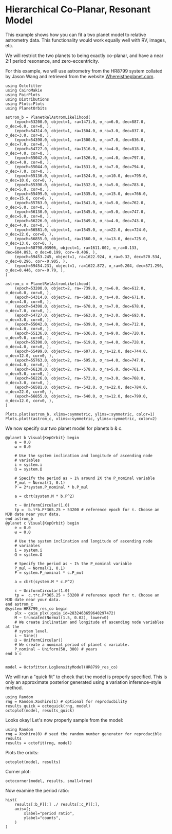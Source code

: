 # Hierarchical Co-Planar, Resonant Model

This example shows how you can fit a two planet model to relative astrometry data. This functionality would work equally well with RV, images, etc.

We will restrict the two planets to being exactly co-planar, and have a near 2:1 period resonance, and zero-eccentricity.

For this example, we will use astrometry from the HR8799 system collated by Jason Wang and retrieved from the website [Whereistheplanet.com](http://whereistheplanet.com).


```@example 1
using Octofitter
using CairoMakie
using PairPlots
using Distributions
using Plots:Plots
using PlanetOrbits
```

```@example 1
astrom_b = PlanetRelAstromLikelihood(
    (epoch=53200.0, object=1, ra=1471.0, σ_ra=6.0, dec=887.0, σ_dec=6.0, cor=0, ),
    (epoch=54314.0, object=1, ra=1504.0, σ_ra=3.0, dec=837.0, σ_dec=3.0, cor=0, ),
    (epoch=54398.0, object=1, ra=1500.0, σ_ra=7.0, dec=836.0, σ_dec=7.0, cor=0, ),
    (epoch=54727.0, object=1, ra=1516.0, σ_ra=4.0, dec=818.0, σ_dec=4.0, cor=0, ),
    (epoch=55042.0, object=1, ra=1526.0, σ_ra=4.0, dec=797.0, σ_dec=4.0, cor=0, ),
    (epoch=55044.0, object=1, ra=1531.0, σ_ra=7.0, dec=794.0, σ_dec=7.0, cor=0, ),
    (epoch=55136.0, object=1, ra=1524.0, σ_ra=10.0, dec=795.0, σ_dec=10.0, cor=0, ),
    (epoch=55390.0, object=1, ra=1532.0, σ_ra=5.0, dec=783.0, σ_dec=5.0, cor=0, ),
    (epoch=55499.0, object=1, ra=1535.0, σ_ra=15.0, dec=766.0, σ_dec=15.0, cor=0, ),
    (epoch=55763.0, object=1, ra=1541.0, σ_ra=5.0, dec=762.0, σ_dec=5.0, cor=0, ),
    (epoch=56130.0, object=1, ra=1545.0, σ_ra=5.0, dec=747.0, σ_dec=5.0, cor=0, ),
    (epoch=56226.0, object=1, ra=1549.0, σ_ra=4.0, dec=743.0, σ_dec=4.0, cor=0, ),
    (epoch=56581.0, object=1, ra=1545.0, σ_ra=22.0, dec=724.0, σ_dec=22.0, cor=0, ),
    (epoch=56855.0, object=1, ra=1560.0, σ_ra=13.0, dec=725.0, σ_dec=13.0, cor=0, ),
    (epoch=58798.03906, object=1, ra=1611.002, σ_ra=0.133, dec=604.893, σ_dec=0.199, cor=-0.406, ),
    (epoch=59453.245, object=1, ra=1622.924, σ_ra=0.32, dec=570.534, σ_dec=0.296, cor=-0.905, ),
    (epoch=59454.231, object=1, ra=1622.872, σ_ra=0.204, dec=571.296, σ_dec=0.446, cor=-0.79, ),
)

astrom_c = PlanetRelAstromLikelihood(
    (epoch=53200.0, object=2, ra=-739.0, σ_ra=6.0, dec=612.0, σ_dec=6.0, cor=0, ),
    (epoch=54314.0, object=2, ra=-683.0, σ_ra=4.0, dec=671.0, σ_dec=4.0, cor=0, ),
    (epoch=54398.0, object=2, ra=-678.0, σ_ra=7.0, dec=678.0, σ_dec=7.0, cor=0, ),
    (epoch=54727.0, object=2, ra=-663.0, σ_ra=3.0, dec=693.0, σ_dec=3.0, cor=0, ),
    (epoch=55042.0, object=2, ra=-639.0, σ_ra=4.0, dec=712.0, σ_dec=4.0, cor=0, ),
    (epoch=55136.0, object=2, ra=-636.0, σ_ra=9.0, dec=720.0, σ_dec=9.0, cor=0, ),
    (epoch=55390.0, object=2, ra=-619.0, σ_ra=4.0, dec=728.0, σ_dec=4.0, cor=0, ),
    (epoch=55499.0, object=2, ra=-607.0, σ_ra=12.0, dec=744.0, σ_dec=12.0, cor=0, ),
    (epoch=55763.0, object=2, ra=-595.0, σ_ra=4.0, dec=747.0, σ_dec=4.0, cor=0, ),
    (epoch=56130.0, object=2, ra=-578.0, σ_ra=5.0, dec=761.0, σ_dec=5.0, cor=0, ),
    (epoch=56226.0, object=2, ra=-572.0, σ_ra=3.0, dec=768.0, σ_dec=3.0, cor=0, ),
    (epoch=56581.0, object=2, ra=-542.0, σ_ra=22.0, dec=784.0, σ_dec=22.0, cor=0, ),
    (epoch=56855.0, object=2, ra=-540.0, σ_ra=12.0, dec=799.0, σ_dec=12.0, cor=0, ),
)

Plots.plot(astrom_b, xlims=:symmetric, ylims=:symmetric, color=1)
Plots.plot!(astrom_c, xlims=:symmetric, ylims=:symmetric, color=2)
```


We now specify our two planet model for planets b & c.

```@example 1
@planet b Visual{KepOrbit} begin
    e = 0.0
    ω = 0.0

    # Use the system inclination and longitude of ascending node
    # variables
    i = system.i
    Ω = system.Ω

    # Specify the period as ~ 1% around 2X the P_nominal variable
    P_mul ~ Normal(1, 0.1)
    P = 2*system.P_nominal * b.P_mul

    a = cbrt(system.M * b.P^2)

    τ ~ UniformCircular(1.0)
    tp =  b.τ*b.P*365.25 + 53200 # reference epoch for τ. Choose an MJD date near your data.
end astrom_b
@planet c Visual{KepOrbit} begin
    e = 0.0
    ω = 0.0

    # Use the system inclination and longitude of ascending node
    # variables
    i = system.i
    Ω = system.Ω

    # Specify the period as ~ 1% the P_nominal variable
    P_mul ~ Normal(1, 0.1)
    P = system.P_nominal * c.P_mul

    a = cbrt(system.M * c.P^2)

    τ ~ UniformCircular(1.0)
    tp =  c.τ*c.P*365.25 + 53200 # reference epoch for τ. Choose an MJD date near your data.
end astrom_c
@system HR8799_res_co begin
    plx ~ gaia_plx(;gaia_id=2832463659640297472)
    M ~ truncated(Normal(1.5, 0.02), lower=0)
    # We create inclination and longitude of ascending node variables at the
    # system level.
    i ~ Sine()
    Ω ~ UniformCircular()
    # We create a nominal period of planet c variable. 
    P_nominal ~ Uniform(50, 300) # years
end b c


model = Octofitter.LogDensityModel(HR8799_res_co)
```

We will run a "quick fit" to check that the model is properly
specified. This is only an approximate posterior generated using 
a variation inference-style method.
```@example 1 
using Random
rng = Random.Xoshiro(1) # optional for reproducbility
results_quick = octoquick(rng, model)
octoplot(model, results_quick)
```


Looks okay! Let's now properly sample from the model:
```@example 1
using Random
rng = Xoshiro(0) # seed the random number generator for reproducible results
results = octofit(rng, model)
```

Plots the orbits:
```@example 1
octoplot(model, results)
```

Corner plot:
```@example 1
octocorner(model, results, small=true)
```

Now examine the period ratio:
```@example 1
hist(
    results[:b_P][:] ./ results[:c_P][:],
    axis=(;
        xlabel="period ratio",
        ylabel="counts",
    )
)
```
